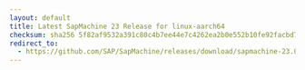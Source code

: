 ```yaml
---
layout: default
title: Latest SapMachine 23 Release for linux-aarch64
checksum: sha256 5f82af9532a391c80c4b7ee44e7c4262ea2b0e552b10fe92facbd7b461950fbb
redirect_to:
  - https://github.com/SAP/SapMachine/releases/download/sapmachine-23.0.2/sapmachine-jdk-23.0.2_linux-aarch64_bin.tar.gz
---
```

